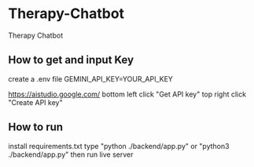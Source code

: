 # Therapy-Chatbot
Therapy Chatbot

## How to get and input Key
create a .env file
GEMINI_API_KEY=YOUR_API_KEY

https://aistudio.google.com/ 
bottom left click "Get API key"
top right click "Create API key"


## How to run
install requirements.txt
type "python ./backend/app.py" or "python3 ./backend/app.py"
then run live server
